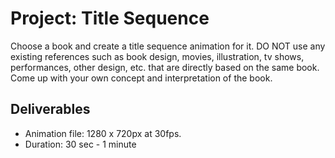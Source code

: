 # Project: Title Sequence

Choose a book and create a title sequence animation for it. DO NOT use any existing references such as book design, movies, illustration, tv shows, performances, other design, etc. that are directly based on the same book. Come up with your own concept and interpretation of the book.

## Deliverables
- Animation file: 1280 x 720px at 30fps.
- Duration: 30 sec - 1 minute




